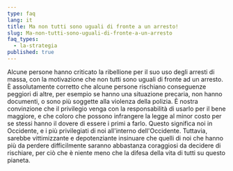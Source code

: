 ```yaml
---
type: faq
lang: it
title: Ma non tutti sono uguali di fronte a un arresto!
slug: Ma-non-tutti-sono-uguali-di-fronte-a-un-arresto
faq_types:
  - la-strategia
published: true
---
```

Alcune persone hanno criticato la ribellione per il suo uso degli arresti di massa, con la motivazione che non tutti sono uguali di fronte ad un arresto. È assolutamente corretto che alcune persone rischiano conseguenze peggiori di altre, per esempio se hanno una situazione precaria, non hanno documenti, o sono più soggette alla violenza della polizia. È nostra convinzione che il privilegio venga con la responsabilità di usarlo per il bene maggiore, e che coloro che possono infrangere la legge al minor costo per se stessi hanno il dovere di essere i primi a farlo. Questo significa noi in Occidente, e i più privilegiati di noi all'interno dell'Occidente. Tuttavia, sarebbe vittimizzante e depotenziante insinuare che quelli di noi che hanno più da perdere difficilmente saranno abbastanza coraggiosi da decidere di rischiare, per ciò che è niente meno che la difesa della vita di tutti su questo pianeta.